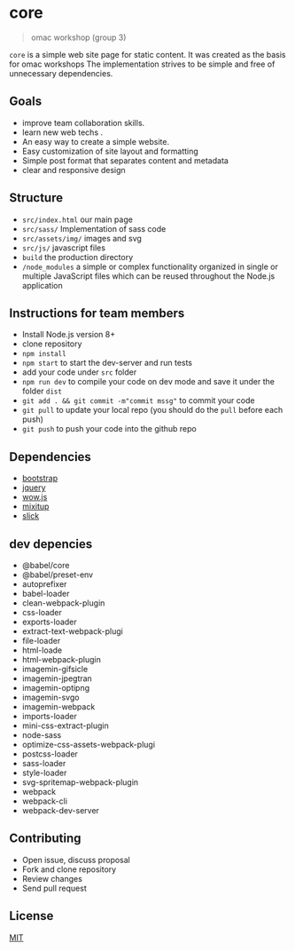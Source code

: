 # core

> omac workshop (group 3)

`core` is a simple web site page for static content. It was created as the basis for omac workshops The implementation strives to be simple and free of unnecessary dependencies.

## Goals

- improve team collaboration skills.
- learn new web techs .
- An easy way to create a simple website.
- Easy customization of site layout and formatting
- Simple post format that separates content and metadata
- clear and responsive design

## Structure

- `src/index.html` our main page
- `src/sass/` Implementation of sass code
- `src/assets/img/` images and svg
- `src/js/` javascript files
- `build` the production directory
- `/node_modules` a simple or complex functionality organized in single or multiple JavaScript files which can be reused throughout the Node.js application

## Instructions for team members

- Install Node.js version 8+
- clone repository
- `npm install`
- `npm start` to start the dev-server and run tests
- add your code under `src` folder
- `npm run dev` to compile your code on dev mode and save it under the folder `dist`
- `git add . && git commit -m"commit mssg"` to commit your code
- `git pull` to update your local repo (you should do the `pull` before each push)
- `git push` to push your code into the github repo

## Dependencies

- [bootstrap](https://getbootstrap.com/)
- [jquery](https://jquery.com)
- [wow.js](https://wowjs.uk/)
- [mixitup](https://www.kunkalabs.com/mixitup/)
- [slick](https://kenwheeler.github.io/slick/)
## dev depencies
   - @babel/core  
   - @babel/preset-env 
   - autoprefixer 
   - babel-loader 
   - clean-webpack-plugin 
   - css-loader 
   - exports-loader 
   - extract-text-webpack-plugi 
   - file-loader 
   - html-loade 
   - html-webpack-plugin 
   - imagemin-gifsicle 
   - imagemin-jpegtran 
   - imagemin-optipng 
   - imagemin-svgo 
   - imagemin-webpack  
   - imports-loader 
   - mini-css-extract-plugin 
   - node-sass 
   - optimize-css-assets-webpack-plugi 
   - postcss-loader 
   - sass-loader 
   - style-loader 
   - svg-spritemap-webpack-plugin 
   - webpack 
   - webpack-cli 
   - webpack-dev-server 

## Contributing

- Open issue, discuss proposal
- Fork and clone repository
- Review changes
- Send pull request

## License

[MIT](LICENSE)
